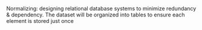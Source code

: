 Normalizing: designing relational database systems to minimize redundancy & dependency. The dataset will be organized into tables to ensure each element is stored just once
